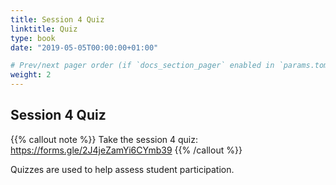 ```yaml
---
title: Session 4 Quiz
linktitle: Quiz
type: book
date: "2019-05-05T00:00:00+01:00"

# Prev/next pager order (if `docs_section_pager` enabled in `params.toml`)
weight: 2
---
```


## Session 4 Quiz


{{% callout note %}}
Take the session 4 quiz: https://forms.gle/2J4jeZamYi6CYmb39
{{% /callout %}}

Quizzes are used to help assess student participation.